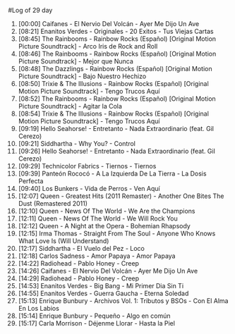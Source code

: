 #Log of 29 day

1. [00:00] Caifanes - El Nervio Del Volcán - Ayer Me Dijo Un Ave
1. [08:21] Enanitos Verdes - Originales - 20 Exitos - Tus Viejas Cartas
1. [08:45] The Rainbooms - Rainbow Rocks (Español) [Original Motion Picture Soundtrack] - Arco Iris de Rock and Roll
1. [08:46] The Rainbooms - Rainbow Rocks (Español) [Original Motion Picture Soundtrack] - Mejor que Nunca
1. [08:48] The Dazzlings - Rainbow Rocks (Español) [Original Motion Picture Soundtrack] - Bajo Nuestro Hechizo
1. [08:50] Trixie & The Illusions - Rainbow Rocks (Español) [Original Motion Picture Soundtrack] - Tengo Trucos Aquí
1. [08:52] The Rainbooms - Rainbow Rocks (Español) [Original Motion Picture Soundtrack] - Agitar la Cola
1. [08:54] Trixie & The Illusions - Rainbow Rocks (Español) [Original Motion Picture Soundtrack] - Tengo Trucos Aquí
1. [09:19] Hello Seahorse! - Entretanto - Nada Extraordinario (feat. Gil Cerezo)
1. [09:21] Siddhartha - Why You? - Control
1. [09:26] Hello Seahorse! - Entretanto - Nada Extraordinario (feat. Gil Cerezo)
1. [09:29] Technicolor Fabrics - Tiernos - Tiernos
1. [09:39] Panteón Rococó - A La Izquierda De La Tierra - La Dosis Perfecta
1. [09:40] Los Bunkers - Vida de Perros - Ven Aquí
1. [12:07] Queen - Greatest Hits (2011 Remaster) - Another One Bites The Dust (Remastered 2011)
1. [12:10] Queen - News Of The World - We Are the Champions
1. [12:11] Queen - News Of The World - We Will Rock You
1. [12:12] Queen - A Night at the Opera - Bohemian Rhapsody
1. [12:15] Irma Thomas - Straight From The Soul - Anyone Who Knows What Love Is (Will Understand)
1. [12:17] Siddhartha - El Vuelo del Pez - Loco
1. [12:18] Carlos Sadness - Amor Papaya - Amor Papaya
1. [14:22] Radiohead - Pablo Honey - Creep
1. [14:26] Caifanes - El Nervio Del Volcán - Ayer Me Dijo Un Ave
1. [14:29] Radiohead - Pablo Honey - Creep
1. [14:53] Enanitos Verdes - Big Bang - Mi Primer Dia Sin Ti
1. [14:55] Enanitos Verdes - Guerra Gaucha - Eterna Soledad
1. [15:13] Enrique Bunbury - Archivos Vol. 1: Tributos y BSOs - Con El Alma En Los Labios
1. [15:14] Enrique Bunbury - Pequeño - Algo en común
1. [15:17] Carla Morrison - Déjenme Llorar - Hasta la Piel
